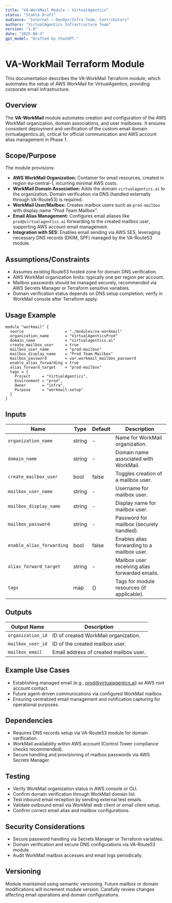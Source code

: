 ```yaml
---
title: "VA-WorkMail Module – VirtualAgentics"
status: "Stable Draft"
audience: "Internal – DevOps/Infra Team, Contributors"
authors: "VirtualAgentics Infrastructure Team"
version: "1.0"
date: "2025-06-3"
gpt_model: "Drafted by ChatGPT."
---
```


# VA-WorkMail Terraform Module

This documentation describes the VA-WorkMail Terraform module, which automates the setup of AWS WorkMail for VirtualAgentics, providing corporate email infrastructure.

## Overview

The **VA-WorkMail** module automates creation and configuration of the AWS WorkMail organization, domain associations, and user mailboxes. It ensures consistent deployment and verification of the custom email domain (virtualagentics.ai), critical for official communication and AWS account alias management in Phase 1.

## Scope/Purpose

The module provisions:

- **AWS WorkMail Organization:** Container for email resources, created in region eu-central-1, incurring minimal AWS costs.
- **WorkMail Domain Association:** Adds the domain `virtualagentics.ai` to the organization. Domain verification via DNS (handled externally through VA-Route53) is required.
- **WorkMail User/Mailbox:** Creates mailbox users such as `prod-mailbox` with display name "Prod Team Mailbox".
- **Email Alias Management:** Configures email aliases like `prod@virtualagentics.ai` forwarding to the created mailbox user, supporting AWS account email management.
- **Integration with SES:** Enables email sending via AWS SES, leveraging necessary DNS records (DKIM, SPF) managed by the VA-Route53 module.

## Assumptions/Constraints

- Assumes existing Route53 hosted zone for domain DNS verification.
- AWS WorkMail organization limits: typically one per region per account.
- Mailbox passwords should be managed securely, recommended via AWS Secrets Manager or Terraform sensitive variables.
- Domain verification status depends on DNS setup completion; verify in WorkMail console after Terraform apply.

## Usage Example

```hcl
module "workmail" {
  source                  = "./modules/va-workmail"
  organization_name       = "VirtualAgenticsProd"
  domain_name             = "virtualagentics.ai"
  create_mailbox_user     = true
  mailbox_user_name       = "prod-mailbox"
  mailbox_display_name    = "Prod Team Mailbox"
  mailbox_password        = var.workmail_mailbox_password
  enable_alias_forwarding = true
  alias_forward_target    = "prod-mailbox"
  tags = {
    Project     = "VirtualAgentics",
    Environment = "prod",
    Owner       = "infra",
    Purpose     = "workmail-setup"
  }
}
```

## Inputs

| Name                     | Type    | Default | Description                                  |
|--------------------------|---------|---------|----------------------------------------------|
| `organization_name`      | string  | -       | Name for WorkMail organization.              |
| `domain_name`            | string  | -       | Domain name associated with WorkMail.        |
| `create_mailbox_user`    | bool    | false   | Toggles creation of a mailbox user.          |
| `mailbox_user_name`      | string  | -       | Username for mailbox user.                   |
| `mailbox_display_name`   | string  | -       | Display name for mailbox user.               |
| `mailbox_password`       | string  | -       | Password for mailbox (securely handled).     |
| `enable_alias_forwarding`| bool    | false   | Enables alias forwarding to a mailbox user.  |
| `alias_forward_target`   | string  | -       | Mailbox user receiving alias forwarded emails.|
| `tags`                   | map     | {}      | Tags for module resources (if applicable).   |

## Outputs

| Output Name          | Description                            |
|----------------------|----------------------------------------|
| `organization_id`    | ID of created WorkMail organization.   |
| `mailbox_user_id`    | ID of the created mailbox user.        |
| `mailbox_email`      | Email address of created mailbox user. |

## Example Use Cases

- Establishing managed email (e.g., prod@virtualagentics.ai) as AWS root account contact.
- Future agent-driven communications via configured WorkMail mailbox.
- Ensuring centralized email management and notification capturing for operational purposes.

## Dependencies

- Requires DNS records setup via VA-Route53 module for domain verification.
- WorkMail availability within AWS account (Control Tower compliance checks recommended).
- Secure handling and provisioning of mailbox passwords via AWS Secrets Manager.

## Testing

- Verify WorkMail organization status in AWS console or CLI.
- Confirm domain verification through WorkMail domain list.
- Test inbound email reception by sending external test emails.
- Validate outbound email via WorkMail web client or email client setup.
- Confirm correct email alias and mailbox configurations.

## Security Considerations

- Secure password handling via Secrets Manager or Terraform variables.
- Domain verification and secure DNS configurations via VA-Route53 module.
- Audit WorkMail mailbox accesses and email logs periodically.

## Versioning

Module maintained using semantic versioning. Future mailbox or domain modifications will increment module version. Carefully review changes affecting email operations and domain configurations.
